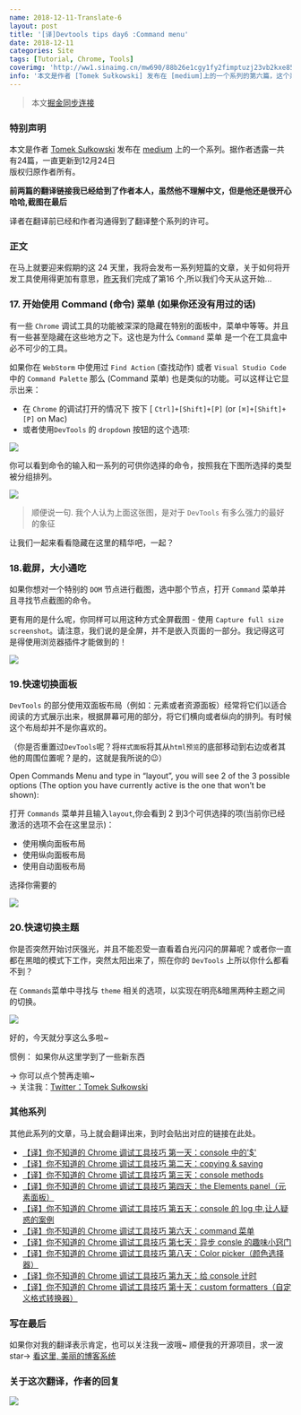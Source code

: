 ```yaml
---
name: 2018-12-11-Translate-6
layout: post
title: '[译]Devtools tips day6 :Command menu'
date: 2018-12-11
categories: Site
tags: [Tutorial, Chrome, Tools]
coverimg: 'http://ww1.sinaimg.cn/mw690/88b26e1cgy1fy2fimptuzj23vb2kxe85.jpg'
info: '本文是作者 [Tomek Sułkowski] 发布在 [medium]上的一个系列的第六篇，这个系列一共有24篇'
---
```


> 本文[掘金同步连接](https://juejin.im/post/5c0ee12551882545e24ef291)

### 特别声明

本文是作者 [Tomek Sułkowski](https://twitter.com/sulco) 发布在 [medium](https://medium.com) 上的一个系列。据作者透露一共有24篇，一直更新到12月24日<br>
版权归原作者所有。<br>

**前两篇的翻译链接我已经给到了作者本人，虽然他不理解中文，但是他还是很开心哈哈,截图在最后**<br>

译者在翻译前已经和作者沟通得到了翻译整个系列的许可。<br>


### 正文

在马上就要迎来假期的这 24 天里，我将会发布一系列短篇的文章，关于如何将开发工具使用得更加有意思，[昨天](https://juejin.im/post/5c0a8ce6f265da6141716329)我们完成了第16 个,所以我们今天从这开始...

### 17. 开始使用 Command (命令) 菜单 (如果你还没有用过的话)

有一些 `Chrome` 调试工具的功能被深深的隐藏在特别的面板中，菜单中等等。并且有一些甚至隐藏在这些地方之下。这也是为什么 `Command` 菜单 是一个在工具盒中必不可少的工具。

如果你在 `WebStorm` 中使用过 `Find Action` (查找动作) 或者 `Visual Studio Code` 中的 `Command Palette` 那么 (Command 菜单) 也是类似的功能。可以这样让它显示出来：

- 在 `Chrome` 的调试打开的情况下 按下 [ `Ctrl]+[Shift]+[P]` (or `[⌘]+[Shift]+[P]` on Mac)
- 或者使用`DevTools` 的 `dropdown` 按钮的这个选项:

![](https://user-gold-cdn.xitu.io/2018/12/11/1679a2adf8945253?w=778&h=368&f=png&s=42299)

你可以看到命令的输入和一系列的可供你选择的命令，按照我在下图所选择的类型被分组排列。

![](https://user-gold-cdn.xitu.io/2018/12/11/1679a2e13926d71b?w=800&h=286&f=png&s=74054)

> 顺便说一句. 我个人认为上面这张图，是对于 `DevTools` 有多么强力的最好的象征

让我们一起来看看隐藏在这里的精华吧，一起？


### 18.截屏，大小通吃
如果你想对一个特别的 `DOM` 节点进行截图，选中那个节点，打开 `Command` 菜单并且寻找节点截图的命令。

更有用的是什么呢，你同样可以用这种方式全屏截图 - 使用 `Capture full size screenshot`。请注意，我们说的是全屏，并不是嵌入页面的一部分。我记得这可是得使用浏览器插件才能做到的！

![](https://user-gold-cdn.xitu.io/2018/12/11/1679a37dbce34984?w=1066&h=642&f=gif&s=2192222)

### 19.快速切换面板
`DevTools` 的部分使用双面板布局（例如：元素或者资源面板）经常将它们以适合阅读的方式展示出来，根据屏幕可用的部分，将它们横向或者纵向的排列。有时候这个布局却并不是你喜欢的。

（你是否重置过`DevTools`呢？将`样式面板`将其从`html预览`的底部移动到右边或者其他的周围位置呢？是的，这就是我所说的😉）

Open Commands Menu and type in “layout”, you will see 2 of the 3 possible options (The option you have currently active is the one that won’t be shown):

打开 `Commands` 菜单并且输入`layout`,你会看到 2 到3个可供选择的项(当前你已经激活的选项不会在这里显示)：

- 使用横向面板布局
- 使用纵向面板布局
- 使用自动面板布局

选择你需要的

![](https://user-gold-cdn.xitu.io/2018/12/11/1679a4aa44c58106?w=1332&h=564&f=gif&s=1107682)

### 20.快速切换主题
你是否突然开始讨厌强光，并且不能忍受一直看着白光闪闪的屏幕呢？或者你一直都在黑暗的模式下工作，突然太阳出来了，照在你的 `DevTools` 上所以你什么都看不到？

在 `Commands`菜单中寻找与 `theme` 相关的选项，以实现在明亮&暗黑两种主题之间的切换。

![](https://user-gold-cdn.xitu.io/2018/12/11/1679a56481366d25?w=1332&h=566&f=gif&s=1404584)

好的，今天就分享这么多啦~

惯例： 如果你从这里学到了一些新东西

→ 你可以点个赞再走嘛~<br>
→ 关注我：[Twitter：Tomek Sułkowski](https://twitter.com/sulco)

### 其他系列

其他此系列的文章，马上就会翻译出来，到时会贴出对应的链接在此处。

- [【译】你不知道的 Chrome 调试工具技巧 第一天：console 中的'\$'](https://juejin.im/post/5c09a80151882521c81168a2)
- [【译】你不知道的 Chrome 调试工具技巧 第二天：copying & saving](https://juejin.im/post/5c0a0d5ff265da61117a1c75)
- [【译】你不知道的 Chrome 调试工具技巧 第三天：console methods](https://juejin.im/post/5c0a8ce6f265da6141716329)
- [【译】你不知道的 Chrome 调试工具技巧 第四天：the Elements panel（元素面板）](https://juejin.im/post/5c0d2d85f265da612061a62f)
- [【译】你不知道的 Chrome 调试工具技巧 第五天：console 的 log 中,让人疑惑的案例](https://juejin.im/post/5c0edc31f265da611c26d08a)
- [【译】你不知道的 Chrome 调试工具技巧 第六天：command 菜单](https://juejin.im/post/5c0ee12551882545e24ef291)
- [【译】你不知道的 Chrome 调试工具技巧 第七天：异步 consle 的趣味小窍门](https://juejin.im/post/5c0fdfc46fb9a049b13e0d82)
- [【译】你不知道的 Chrome 调试工具技巧 第八天：Color picker（颜色选择器）](https://juejin.im/post/5c10d9d1f265da6118019028)
- [【译】你不知道的 Chrome 调试工具技巧 第九天：给 console 计时](https://juejin.im/post/5c11809ef265da61141c76f1)
- [【译】你不知道的 Chrome 调试工具技巧 第十天：custom formatters（自定义格式转换器）](https://juejin.im/post/5c1365a9e51d452f8e6034cb)


### 写在最后
如果你对我的翻译表示肯定，也可以关注我一波哦~
顺便我的开源项目，求一波 star→ [看这里, 美丽的博客系统](https://github.com/DendiSe7enGitHub/vue-blog-generater)


### 关于这次翻译，作者的回复

![](https://user-gold-cdn.xitu.io/2018/12/7/167893638e8c8caf?w=646&h=672&f=jpeg&s=89766)
